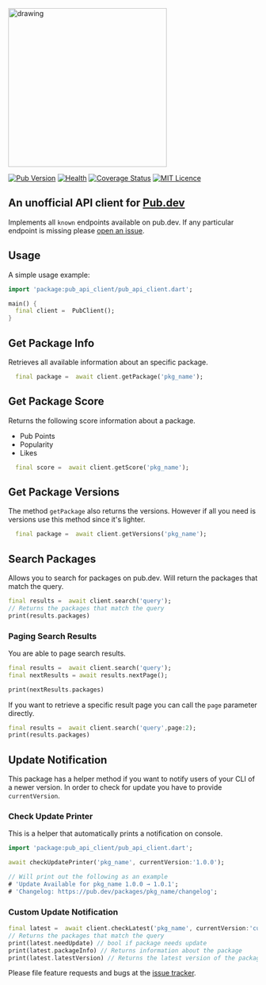 <img src="https://github.com/leoafarias/pub_api_client/blob/main/assets/logo.png?raw=true" alt="drawing" width="320"/>

[![Pub Version](https://img.shields.io/pub/v/pub_api_client?label=version&style=flat-square)](https://pub.dev/packages/pub_api_client/changelog) [![Health](https://img.shields.io/badge/dynamic/json?color=blue&label=health&query=pub_points&url=http://www.pubscore.gq/pub-points?package=pub_api_client&style=flat-square&cacheSeconds=90000)](https://pub.dev/packages/pub_api_client/score) [![Coverage Status](https://coveralls.io/repos/github/leoafarias/pub_api_client/badge.svg?branch=main)](https://coveralls.io/github/leoafarias/pub_api_client?branch=main) [![MIT Licence](https://img.shields.io/github/license/leoafarias/pub_api_client?style=flat-square&longCache=true)](https://opensource.org/licenses/mit-license.php)

## An unofficial API client for [Pub.dev](https://www.pub.dev)

Implements all `known` endpoints available on pub.dev. If any particular endpoint is missing please [open an issue][tracker].

## Usage

A simple usage example:

```dart
import 'package:pub_api_client/pub_api_client.dart';

main() {
  final client =  PubClient();
}
```

## Get Package Info

Retrieves all available information about an specific package.

```dart
  final package =  await client.getPackage('pkg_name');
```

## Get Package Score

Returns the following score information about a package.

- Pub Points
- Popularity
- Likes

```dart
  final score =  await client.getScore('pkg_name');
```

## Get Package Versions

The method `getPackage` also returns the versions. However if all you need is versions use this method since it's lighter.

```dart
  final package =  await client.getVersions('pkg_name');
```

## Search Packages

Allows you to search for packages on pub.dev. Will return the packages that match the query.

```dart
final results =  await client.search('query');
// Returns the packages that match the query
print(results.packages)
```

### Paging Search Results

You are able to page search results.

```dart
final results =  await client.search('query');
final nextResults = await results.nextPage();

print(nextResults.packages)
```

If you want to retrieve a specific result page you can call the `page` parameter directly.

```dart
final results =  await client.search('query',page:2);
print(results.packages)
```

## Update Notification

This package has a helper method if you want to notify users of your CLI of a newer version. In order to check for update you have to provide `currentVersion`.

### Check Update Printer

This is a helper that automatically prints a notification on console.

```dart
import 'package:pub_api_client/pub_api_client.dart';

await checkUpdatePrinter('pkg_name', currentVersion:'1.0.0');

// Will print out the following as an example
# 'Update Available for pkg_name 1.0.0 → 1.0.1';
# 'Changelog: https://pub.dev/packages/pkg_name/changelog';
```

### Custom Update Notification

```dart
final latest =  await client.checkLatest('pkg_name', currentVersion:'current_version');
// Returns the packages that match the query
print(latest.needUpdate) // bool if package needs update
print(latest.packageInfo) // Returns information about the package
print(latest.latestVersion) // Returns the latest version of the package.
```

Please file feature requests and bugs at the [issue tracker][tracker].

[tracker]: https://github.com/leoafarias/pub_api_client/issues
